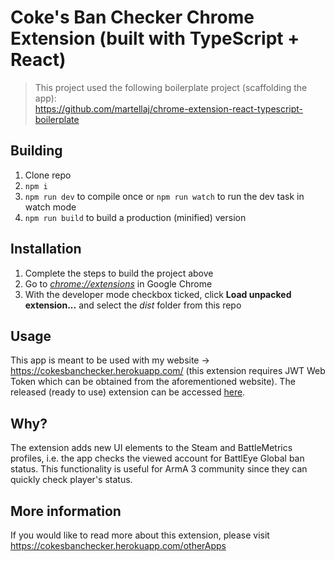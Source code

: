 # Coke's Ban Checker Chrome Extension (built with TypeScript + React)

> This project used the following boilerplate project (scaffolding the app):  
> https://github.com/martellaj/chrome-extension-react-typescript-boilerplate

## Building

1.  Clone repo
2.  `npm i`
3.  `npm run dev` to compile once or `npm run watch` to run the dev task in watch mode
4.  `npm run build` to build a production (minified) version

## Installation

1.  Complete the steps to build the project above
2.  Go to [_chrome://extensions_](chrome://extensions) in Google Chrome
3.  With the developer mode checkbox ticked, click **Load unpacked extension...** and select the _dist_ folder from this repo

## Usage

This app is meant to be used with my website -> https://cokesbanchecker.herokuapp.com/ (this extension requires JWT Web Token which can be obtained from the aforementioned website). The released (ready to use) extension can be accessed [here](https://chrome.google.com/webstore/detail/cokes-ban-checker-extensi/hmmcfkdejhgadhiojdfomeglbpmogfpm).

## Why?

The extension adds new UI elements to the Steam and BattleMetrics profiles, i.e. the app checks the viewed account for BattlEye Global ban status. This functionality is useful for ArmA 3 community since they can quickly check player's status.

## More information

If you would like to read more about this extension, please visit https://cokesbanchecker.herokuapp.com/otherApps

